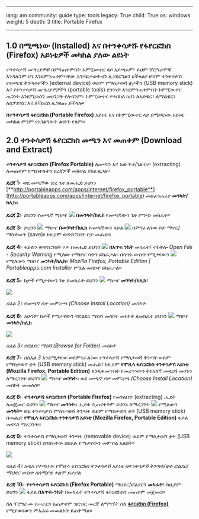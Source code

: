 

---

lang: am
community: guide
type: tools
legacy: True
child: True
os: windows
weight: 5
depth: 3
title: Portable Firefox

---


## 1.0 በሚጫነው (Installed) እና በተንቀሳቃሹ የፋየርፎክስ (Firefox) አይነቴዎች መካከል ያለው ልዩነት ## 

ተንቀሳቃሽ መሣሪያዎቹ በምንጠቀምበት *ኮምፒውተር ላይ አይጫኑም*፣ ይህም ፕሮግራሞቹ እንዳሉንም ሆነ እንደምንጠቀምባቸው እንዳይታወቅብን ሊያደርግልን ይችላል። ሆኖም ተንቀሳቃሽ የውጫዊ ቅንጣቶቻችን (external device) ወይም የማስታወሻ ቋታችን (USB memory stick) እና የተንቀሳቃሽ መሣሪያዎቻችን (portable tools) ደኅንነት እንደምንጠቀምበት ኮምፒውተር ጤንነት እንደሚወሰን መዘንጋት የለብንም። ኮምፒውተሩ የተበከለ ከሆነ ለአድዌር፣ ለማልዌር፣ ለስፓይዌር እና ለቫይረስ ሊጋለጡ ይችላሉ።
 
**በተንቀሳቃሽ ፋየርፎክስ (Portable Firefox)** አይነቴ እና በኮምፒውተር ላይ በሚጫነው አይነቴ መካከል ምንም የአገልግሎት ልዩነት የለም።



## 2.0 ተንቀሳቃሽ ፋየርፎክስ መጫን እና መጠቀም (Download and Extract) ##

**ተንቀሳቃሽ ፋየርፎክስን (Firefox Portable)** ለመጫን እና አውጥቶ/ገልብጦ (extracting) ለመጠቀም የሚከተሉትን ደረጃዎች መከተል ያስፈልጋል።

**ደረጃ 1**፦ ወደ መጫኛው ድረ ገጽ ለመሔድ ይህንን    [**http://portableapps.com/apps/internet/firefox_portable**](http://portableapps.com/apps/internet/firefox_portable)  መስፈንጠሪያ **መንካት/ክሊክ**።

**ደረጃ 2**፦ ይህንን የመጫኛ ማዘዣ ![](/sbox/screen/firefoxportable-en/01.png)  **በመንካት/ክሊክ** የመጫኛውን ገጽ ምንጭ መክፈት።

**ደረጃ 3**፦ ይህንን ![](/sbox/screen/firefoxportable-en/03.png)  ማዘዣ **በመንካት/ክሊክ**  የመጫኛውን ፋይል ![](/sbox/screen/firefoxportable-en/04.png)  በምንፈልገው ቦታ ማኖር/ማስቀመጥ (save)። ከዚያም ወዳኖርንበት ቦታ መሔድ።


**ደረጃ 4**፦ ፋይሉን ወዳኖርንበት ቦታ በመሔድ ይህንን ![](/sbox/screen/firefoxportable-en/04.png) **በእጥፍ ንኬት** መክፈት፤  ተከትሎ *Open File - Security Warning* የሚለው የማዘዣ ሳጥን ይከፈታል። በሳጥኑ ውስጥ የሚታየውን ![](/sbox/screen/firefoxportable-en/05.png)  የሚለውን ማዘዣ **መንካት/ክሊክ**። *Mozilla Firefox, Portable Edition | Portableapps.com Installer* የሚል መስኮት ይከፈታል።

**ደረጃ 5**፦ ከታች የሚታየውን ገጽ ለመክፈት ይህንን  ![](/sbox/screen/firefoxportable-en/07.png)  ማዘዣ **መንካት/ክሊክ**፤ 

![](/sbox/screen/firefoxportable-en/08.png)

*ስእል 2፤ የመጫኛ ቦታ መምረጫ (Choose Install Location) መስኮት*

**ደረጃ 6**፦ አሁንም ከታች የሚታየውን የፎልደር ማሰሻ መስኮት መስኮት ለመክፈት ይህንን ![](/sbox/screen/firefoxportable-en/09.png)  ማዘዣ **መንካት/ክሊክ**

![](/sbox/screen/firefoxportable-en/10.png)

*ስእል 3፤ የፎልደር ማሰሻ (Browse for Folder) መስኮት*

**ደረጃ 7**፦ *በስእል 3* እንደሚታየው ወደምንፈልገው ተንቀሳቃሽ የማስታወሻ ቅንጣት ወይም የማስታወሻ ቋት (USB memory stick) መሔድ፤ ከዚያም **የሞዚላ ፋየርፎክስ ተንቀሳቃሽ አይነቴ (Mozilla Firefox, Portable Edition)** እንዲቀመጥበት የመረጥነውን ትክክለኛ መዳረሻ መሆኑን ለማረጋገጥ ይህንን ![](/sbox/screen/firefoxportable-en/11.png)  ማዘዣ **መንካት**። ወደ *መጫኛ ቦታ መምረጫ (Choose Install Location)* መስኮት መመለስ።

**ደረጃ 8**፦ **ተንቀሳቃሽ ፋየርፎክስን (Portable Firefox)** የመገልበጥ (extracting) ሒደት ለመጀመር ይህንን ![](/sbox/screen/firefoxportable-en/12.png)  ማዘዣ **መንካት**። ሒደቱ ሲጠናቀቅም ይህንኑ ለማረጋገጥ ![](/sbox/screen/firefoxportable-en/14.png)  የሚለውን **መንካት**። ወደ ተንቀሳቃሽ የማስታወሻ ቅንጣት ወይም የማስታወሻ ቋት (USB memory stick) በመሔድ **የሞዚላ ፋየርፎክስ ተንቀሳቃሽ አይነቴ (Mozilla Firefox, Portable Edition)** ፋይል መኖሩን ማረጋገጥ።

**ደረጃ 9**፦ ተንቀሳቃሽ የማስታወሻ ቅንጣት (removable device) ወይም የማስታወሻ ቋት (USB memory stick) ስንከፍተው በስእሉ የሚታየውን መምሰል አለበት።

![](/sbox/screen/firefoxportable-en/15.png)

*ስእል 4፤ አዲስ የተጫነው የሞዚላ ፋየርፎክስ ተንቀሳቃሽ አይነቴ በተንቀሳቃሽ ቅንጣቱ/ቋቱ ፎልደር/ማህደር ውስጥ በሰማያዊ ቀልሞ ይታያል*

**ደረጃ 10**፦ **የተንቀሳቃሽ  ፋየርፎክስ (Firefox Portable)** ማህደር/ፎልደርን **መክፈት**፤ ከዚያም ይህንን  ![](/sbox/screen/firefoxportable-en/16.png)  ፋይል **በእጥፍ-ንኬት** በመክፈት ተንቀሳቃሽ ፋየርፎክስን መጠቀም መጀመር።

ስለ ፕሮግራሙ አሠራርና አጠቃቀም ዝርዝር መረጃ ለማግኘት ስለ [**ፋየርፎክስ (Firefox)**](/am/firefox)  የሚያወሳውን ምእራፍ መመልከት ይጠቅማል።

